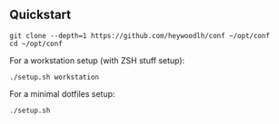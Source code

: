 ## Quickstart

```
git clone --depth=1 https://github.com/heywoodlh/conf ~/opt/conf
cd ~/opt/conf
```

For a workstation setup (with ZSH stuff setup):

```
./setup.sh workstation
```

For a minimal dotfiles setup:

```
./setup.sh
```
